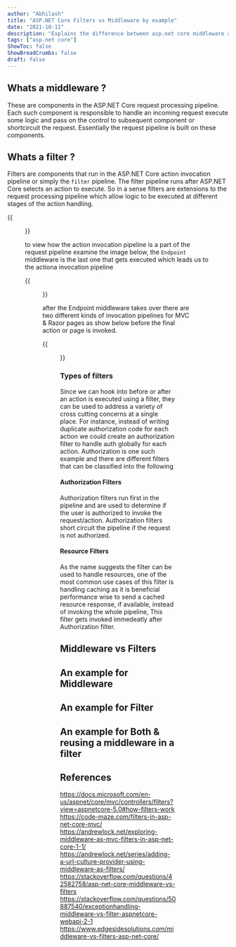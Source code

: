 ```yaml
---
author: "Abhilash"
title: "ASP.NET Core Filters vs Middleware by example"
date: "2021-10-11"
description: "Explains the difference between asp.net core middleware and action filters with an example of adding a culture provider"
tags: ["asp.net core"]
ShowToc: false
ShowBreadCrumbs: false
draft: false
---
```


## Whats a middleware ?
These are components in the ASP.NET Core request processing pipeline. Each such component is responsible to handle an incoming request execute some logic and pass on the control to subsequent component or shortcircuit the request. Essentially the request pipeline is built on these components.

## Whats a filter ?
Filters are components that run in the ASP.NET Core action invocation pipeline or simply the `filter` pipeline. The filter pipeline runs after ASP.NET Core selects an action to execute. So in a sense filters are extensions to the request processing pipeline which allow logic to be executed at different stages of the action handling.

 {{<figure src="images/filter-pipeline-1.png" >}}

 to view how the action invocation pipeline is a part of the request pipeline examine the image below, the `Endpoint` middleware is the last one that gets executed which leads us to the actiona invocation pipeline

 {{<figure src="images/middleware-pipeline.svg" >}}

 after the Endpoint middleware takes over there are two different kinds of invocation pipelines for MVC & Razor pages as show below before the final action or page is invoked.

 {{<figure src="images/mvc-endpoint.svg" >}}

### Types of filters
Since we can hook into before or after an action is executed using a filter, they can be used to address a variety of cross cutting concerns at a single place. For instance, instead of writing duplicate authorization code for each action we could create an authorization filter to handle auth globally for each action. Authorization is one such example and there are different filters that can be classified into the following

#### Authorization Filters
Authorization filters run first in the pipeline and are used to determine if the user is authorized to invoke the request/action. Authorization filters short circuit the pipeline if the request is not authorized.

#### Resource Filters
As the name suggests the filter can be used to handle resources, one of the most common use cases of this filter is handling caching as it is beneficial performance wise to send a cached resource response, if available, instead of invoking the whole pipeline, This filter gets invoked immedeatly after Authorization filter.


## Middleware vs Filters

## An example for Middleware

## An example for Filter

## An example for Both & reusing a middleware in a filter

## References
https://docs.microsoft.com/en-us/aspnet/core/mvc/controllers/filters?view=aspnetcore-5.0#how-filters-work
https://code-maze.com/filters-in-asp-net-core-mvc/
https://andrewlock.net/exploring-middleware-as-mvc-filters-in-asp-net-core-1-1/
https://andrewlock.net/series/adding-a-url-culture-provider-using-middleware-as-filters/
https://stackoverflow.com/questions/42582758/asp-net-core-middleware-vs-filters
https://stackoverflow.com/questions/50887540/exceptionhandling-middleware-vs-filter-aspnetcore-webapi-2-1
https://www.edgesidesolutions.com/middleware-vs-filters-asp-net-core/
